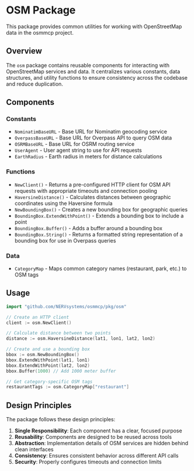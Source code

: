 # OSM Package

This package provides common utilities for working with OpenStreetMap data in the osmmcp project.

## Overview

The `osm` package contains reusable components for interacting with OpenStreetMap services and data. It centralizes various constants, data structures, and utility functions to ensure consistency across the codebase and reduce duplication.

## Components

### Constants

* `NominatimBaseURL` - Base URL for Nominatim geocoding service
* `OverpassBaseURL` - Base URL for Overpass API to query OSM data
* `OSRMBaseURL` - Base URL for OSRM routing service
* `UserAgent` - User agent string to use for API requests
* `EarthRadius` - Earth radius in meters for distance calculations

### Functions

* `NewClient()` - Returns a pre-configured HTTP client for OSM API requests with appropriate timeouts and connection pooling
* `HaversineDistance()` - Calculates distances between geographic coordinates using the Haversine formula
* `NewBoundingBox()` - Creates a new bounding box for geographic queries
* `BoundingBox.ExtendWithPoint()` - Extends a bounding box to include a point
* `BoundingBox.Buffer()` - Adds a buffer around a bounding box
* `BoundingBox.String()` - Returns a formatted string representation of a bounding box for use in Overpass queries

### Data

* `CategoryMap` - Maps common category names (restaurant, park, etc.) to OSM tags

## Usage

```go
import "github.com/NERVsystems/osmmcp/pkg/osm"

// Create an HTTP client
client := osm.NewClient()

// Calculate distance between two points
distance := osm.HaversineDistance(lat1, lon1, lat2, lon2)

// Create and use a bounding box
bbox := osm.NewBoundingBox()
bbox.ExtendWithPoint(lat1, lon1)
bbox.ExtendWithPoint(lat2, lon2)
bbox.Buffer(1000) // Add 1000 meter buffer

// Get category-specific OSM tags
restaurantTags := osm.CategoryMap["restaurant"]
```

## Design Principles

The package follows these design principles:

1. **Single Responsibility**: Each component has a clear, focused purpose
2. **Reusability**: Components are designed to be reused across tools
3. **Abstraction**: Implementation details of OSM services are hidden behind clean interfaces
4. **Consistency**: Ensures consistent behavior across different API calls
5. **Security**: Properly configures timeouts and connection limits 
